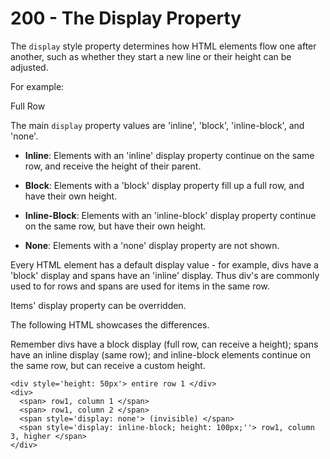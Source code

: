 # 200 - The Display Property 

The `display` style property determines how HTML elements flow one after another, such as whether they start a new line or their height can be adjusted. 

For example:

<div style='display: block'> Full Row </div>

The main `display` property values are 'inline', 'block', 'inline-block', and 'none'.

* **Inline**: Elements with an 'inline' display property continue on the same row, and receive the height of their parent. 

* **Block**: Elements with a 'block' display property fill up a full row, and have their own height.

* **Inline-Block**: Elements with an 'inline-block' display property continue on the same row, but have their own height.

* **None**: Elements with a 'none' display property are not shown.

Every HTML element has a default display value - for example, divs have a 'block' display and spans have an 'inline' display. Thus div's are commonly used to for rows and spans are used for items in the same row.

Items' display property can be overridden.

The following HTML showcases the differences. 

Remember divs have a block display (full row, can receive a height); spans have an inline display (same row); and inline-block elements continue on the same row, but can receive a custom height. 
  
    <div style='height: 50px'> entire row 1 </div>
    <div> 
      <span> row1, column 1 </span>        
      <span> row1, column 2 </span>
      <span style='display: none'> (invisible) </span>  
      <span style='display: inline-block; height: 100px;''> row1, column 3, higher </span>
    </div>